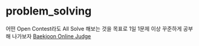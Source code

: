 # problem_solving
어떤 Open Contest라도 All Solve 해보는 것을 목표로
1일 1문제 이상 꾸준하게 공부해 나가보자
[Baekjoon Online Judge](https://solved.ac/profile/seojin3154)
